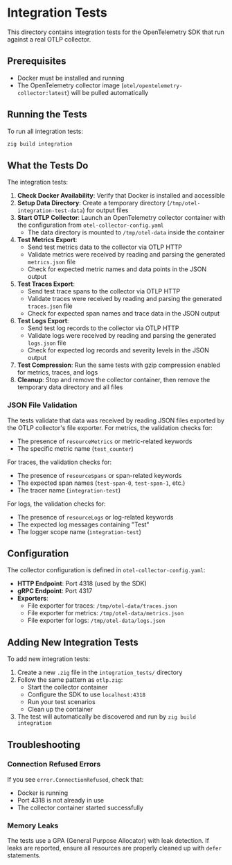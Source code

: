 # Integration Tests

This directory contains integration tests for the OpenTelemetry SDK that run against a real OTLP collector.

## Prerequisites

- Docker must be installed and running
- The OpenTelemetry collector image (`otel/opentelemetry-collector:latest`) will be pulled automatically

## Running the Tests

To run all integration tests:

```bash
zig build integration
```

## What the Tests Do

The integration tests:

1. **Check Docker Availability**: Verify that Docker is installed and accessible
2. **Setup Data Directory**: Create a temporary directory (`/tmp/otel-integration-test-data`) for output files
3. **Start OTLP Collector**: Launch an OpenTelemetry collector container with the configuration from `otel-collector-config.yaml`
   - The data directory is mounted to `/tmp/otel-data` inside the container
4. **Test Metrics Export**:
   - Send test metrics data to the collector via OTLP HTTP
   - Validate metrics were received by reading and parsing the generated `metrics.json` file
   - Check for expected metric names and data points in the JSON output
5. **Test Traces Export**:
   - Send test trace spans to the collector via OTLP HTTP
   - Validate traces were received by reading and parsing the generated `traces.json` file
   - Check for expected span names and trace data in the JSON output
6. **Test Logs Export**:
   - Send test log records to the collector via OTLP HTTP
   - Validate logs were received by reading and parsing the generated `logs.json` file
   - Check for expected log records and severity levels in the JSON output
7. **Test Compression**: Run the same tests with gzip compression enabled for metrics, traces, and logs
8. **Cleanup**: Stop and remove the collector container, then remove the temporary data directory and all files

### JSON File Validation

The tests validate that data was received by reading JSON files exported by the OTLP collector's file exporter. For metrics, the validation checks for:
- The presence of `resourceMetrics` or metric-related keywords
- The specific metric name (`test_counter`)

For traces, the validation checks for:
- The presence of `resourceSpans` or span-related keywords
- The expected span names (`test-span-0`, `test-span-1`, etc.)
- The tracer name (`integration-test`)

For logs, the validation checks for:
- The presence of `resourceLogs` or log-related keywords
- The expected log messages containing "Test"
- The logger scope name (`integration-test`)

## Configuration

The collector configuration is defined in `otel-collector-config.yaml`:

- **HTTP Endpoint**: Port 4318 (used by the SDK)
- **gRPC Endpoint**: Port 4317
- **Exporters**:
  - File exporter for traces: `/tmp/otel-data/traces.json`
  - File exporter for metrics: `/tmp/otel-data/metrics.json`
  - File exporter for logs: `/tmp/otel-data/logs.json`

## Adding New Integration Tests

To add new integration tests:

1. Create a new `.zig` file in the `integration_tests/` directory
2. Follow the same pattern as `otlp.zig`:
   - Start the collector container
   - Configure the SDK to use `localhost:4318`
   - Run your test scenarios
   - Clean up the container
3. The test will automatically be discovered and run by `zig build integration`

## Troubleshooting

### Connection Refused Errors

If you see `error.ConnectionRefused`, check that:
- Docker is running
- Port 4318 is not already in use
- The collector container started successfully

### Memory Leaks

The tests use a GPA (General Purpose Allocator) with leak detection. If leaks are reported, ensure all resources are properly cleaned up with `defer` statements.
